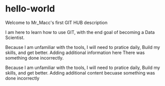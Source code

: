 # hello-world

Welcome to Mr_Macc's first GIT HUB description

I am here to learn how to use GIT, with the end goal of becoming a Data Scientist. 

Because I am unfamiliar with the tools, I will need to pratice daily, Build my skills, and get better. Adding additional information here
There was something done incorrectly. 

Because I am unfamiliar with the tools, I will need to pratice daily, Build my skills, and get better. Adding additional content becuase something was done incorrectly

